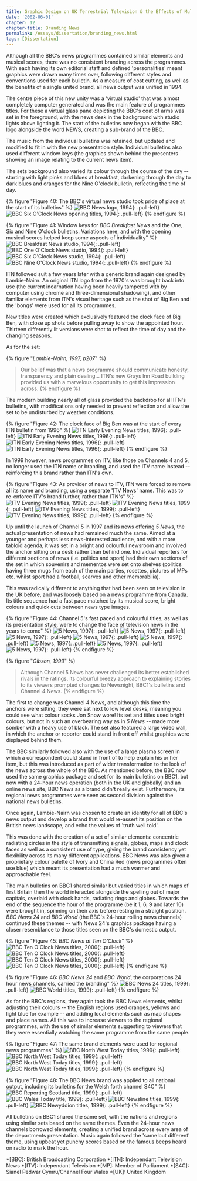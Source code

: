 ```yaml
---
title: Graphic Design on UK Terrestrial Television & the Effects of Multi-Channel Growth
date: '2002-06-01'
chapter: 12
chapter-title: Branding News
permalink: /essays/dissertation/branding_news.html
tags: [Dissertation]
---
```

Although all the BBC's news programmes contained similar elements and musical scores, there was no consistent branding across the programmes. With each having its own editorial staff and defined 'personalities' meant graphics were drawn many times over, following different styles and conventions used for each bulletin. As a measure of cost cutting, as well as the benefits of a single united brand, all news output was unified in 1994.

The centre piece of this new unity was a 'virtual studio' that was almost completely computer generated and was the main feature of programmes titles. For these a virtual glass pane depicting the BBC's coat of arms was set in the foreground, with the news desk in the background with studio lights above lighting it. The start of the bulletins now began with the BBC logo alongside the word NEWS, creating a sub-brand of the BBC.

The music from the individual bulletins was retained, but updated and modified to fit in with the new presentation style. Individual bulletins also used different window keys (the graphics shown behind the presenters showing an image relating to the current news item).

The sets background also varied its colour through the course of the day -- starting with light pinks and blues at breakfast, darkening through the day to dark blues and oranges for the Nine O'clock bulletin, reflecting the time of day.

{% figure "Figure 40: The BBC's virtual news studio took pride of place at the start of its bulletins" %}
![BBC News logo, 1994](/assets/images/essays/dissertation/figure-40a.png){: .pull-left}
![BBC Six O'Clock News opening titles, 1994](/assets/images/essays/dissertation/figure-40b.png){: .pull-left}
{% endfigure %}

{% figure "Figure 41: Window keys for <cite>BBC Breakfast News</cite> and the One, Six and Nine O'clock bulletins. Variations here, and with the opening musical scores helped keep some aspects of individuality" %}
![BBC Breakfast News studio, 1994](/assets/images/essays/dissertation/figure-41a.png){: .pull-left}
![BBC One O'Clock News studio, 1994](/assets/images/essays/dissertation/figure-41b.png){: .pull-left}
![BBC Six O'Clock News studio, 1994](/assets/images/essays/dissertation/figure-41c.png){: .pull-left}
![BBC Nine O'Clock News studio, 1994](/assets/images/essays/dissertation/figure-41d.png){: .pull-left}
{% endfigure %}

ITN followed suit a few years later with a generic brand again designed by Lambie-Nairn. An original ITN logo from the 1970's was brought back into use (the current incarnation having been heavily tampered with by computer using chrome and three-dimensional shadowing), and other familiar elements from ITN's visual heritage such as the shot of Big Ben and the 'bongs' were used for all its programmes.

New titles were created which exclusively featured the clock face of Big Ben, with close up shots before pulling away to show the appointed hour. Thirteen differently lit versions were shot to reflect the time of day and the changing seasons.

As for the set:

{% figure "<cite>Lambie-Nairn, 1997, p207</cite>" %}
> Our belief was that a news programme should communicate honesty, transparency and plain dealing... ITN's new Grays Inn Road building provided us with a marvelous opportunity to get this impression across.
{% endfigure %}

The modern building nearly all of glass provided the backdrop for all ITN's bulletins, with modifications only needed to prevent reflection and allow the set to be undisturbed by weather conditions.

{% figure "Figure 42: The clock face of Big Ben was at the start of every ITN bulletin from 1996" %}
![ITN Early Evening News titles, 1996](/assets/images/essays/dissertation/figure-42a.png){: .pull-left}
![ITN Early Evening News titles, 1996](/assets/images/essays/dissertation/figure-42b.png){: .pull-left}
![ITN Early Evening News titles, 1996](/assets/images/essays/dissertation/figure-42c.png){: .pull-left}
![ITN Early Evening News titles, 1996](/assets/images/essays/dissertation/figure-42d.png){: .pull-left}
{% endfigure %}

In 1999 however, news programmes on ITV, like those on Channels 4 and 5, no longer used the ITN name or branding, and used the ITV name instead -- reinforcing this brand rather than ITN's own.

{% figure "Figure 43: As provider of news to ITV, ITN were forced to remove all its name and branding, using a separate 'ITV News' name. This was to re-enforce ITV's brand further, rather than ITN's" %}
![ITV Evening News titles, 1999](/assets/images/essays/dissertation/figure-43a.png){: .pull-left}
![ITV Evening News titles, 1999](/assets/images/essays/dissertation/figure-43b.png){: .pull-left}
![ITV Evening News titles, 1999](/assets/images/essays/dissertation/figure-43c.png){: .pull-left}
![ITV Evening News titles, 1999](/assets/images/essays/dissertation/figure-43d.png){: .pull-left}
{% endfigure %}

Up until the launch of Channel 5 in 1997 and its news offering <cite>5 News</cite>, the actual presentation of news had remained much the same. Aimed at a younger and perhaps less news-interested audience, and with a more tabloid agenda, it was set in a bright and colourful newsroom and involved the anchor sitting on a desk rather than behind one. Individual reporters for different sections of news (i.e. politics and sport) had their own sections of the set in which souvenirs and mementos were set onto shelves (politics having three mugs from each of the main parties, rosettes, pictures of MPs etc. whilst sport had a football, scarves and other memorabilia).

This was radically different to anything that had been seen on television in the UK before, and was loosely based on a news programme from Canada. Its title sequence had a fast pace matched by its musical score, bright colours and quick cuts between news type images.

{% figure "Figure 44: Channel 5's fast paced and colourful titles, as well as its presentation style, were to change the face of television news in the years to come" %}
![5 News, 1997](/assets/images/essays/dissertation/figure-44a.png){: .pull-left}
![5 News, 1997](/assets/images/essays/dissertation/figure-44b.png){: .pull-left}
![5 News, 1997](/assets/images/essays/dissertation/figure-44c.png){: .pull-left}
![5 News, 1997](/assets/images/essays/dissertation/figure-44d.png){: .pull-left}
![5 News, 1997](/assets/images/essays/dissertation/figure-44e.png){: .pull-left}
![5 News, 1997](/assets/images/essays/dissertation/figure-44f.png){: .pull-left}
![5 News, 1997](/assets/images/essays/dissertation/figure-44g.png){: .pull-left}
![5 News, 1997](/assets/images/essays/dissertation/figure-44h.png){: .pull-left}
{% endfigure %}

{% figure "<cite>Gibson, 1999</cite>" %}
> Although Channel 5 News has never challenged its better established rivals in the ratings, its colourful breezy approach to explaining stories to its viewers prompted changes to Newsnight, BBC1's bulletins and Channel 4 News.
{% endfigure %}

The first to change was Channel 4 News, and although this time the anchors were sitting, they were sat next to low level desks, meaning you could see what colour socks Jon Snow wore! Its set and titles used bright colours, but not in such an overbearing way as in <cite>5 News</cite> -- made more somber with a heavy use of black. The set also featured a large video wall, in which the anchor or reporter could stand in front off whilst graphics were displayed behind them.

The BBC similarly followed also with the use of a large plasma screen in which a correspondent could stand in front of to help explain his or her item, but this was introduced as part of wider transformation to the look of the news across the whole of the BBC. As mentioned before, the BBC now used the same graphics package and set for its main bulletins on BBC1, but now with a 24-hour news operation (both in the UK and globally) and an online news site, BBC News as a brand didn't really exist. Furthermore, its regional news programmes were seen as second division against the national news bulletins.

Once again, Lambie-Nairn was chosen to create an identity for all of BBC's news output and develop a brand that would re-assert its position on the British news landscape, and echo the values of 'truth well told'.

This was done with the creation of a set of similar elements: concentric radiating circles in the style of transmitting signals, globes, maps and clock faces as well as a consistent use of type, giving the brand consistency yet flexibility across its many different applications. BBC News was also given a proprietary colour palette of Ivory and China Red (news programmes often use blue) which meant its presentation had a much warmer and approachable feel.

The main bulletins on BBC1 shared similar but varied titles in which maps of first Britain then the world interacted alongside the spelling out of major capitals, overlaid with clock hands, radiating rings and globes. Towards the end of the sequence the hour of the programme (be it 1, 6, 9 and later 10) were brought in, spinning on their axis before resting in a straight position. <cite>BBC News 24</cite> and <cite>BBC World</cite> (the BBC's 24-hour rolling news channels) continued these themes -- with News 24's graphics package having a closer resemblance to those titles seen on the BBC's domestic output.

{% figure "Figure 45: <cite>BBC News at Ten O'Clock</cite>" %}
![BBC Ten O'Clock News titles, 2000](/assets/images/essays/dissertation/figure-45a.png){: .pull-left}
![BBC Ten O'Clock News titles, 2000](/assets/images/essays/dissertation/figure-45b.png){: .pull-left}
![BBC Ten O'Clock News titles, 2000](/assets/images/essays/dissertation/figure-45c.png){: .pull-left}
![BBC Ten O'Clock News titles, 2000](/assets/images/essays/dissertation/figure-45d.png){: .pull-left}
{% endfigure %}

{% figure "Figure 46: <cite>BBC News 24</cite> and <cite>BBC World</cite>, the corporations 24 hour news channels, carried the branding" %}
![BBC News 24 titles, 1999](/assets/images/essays/dissertation/figure-46a.png){: .pull-left}
![BBC World titles, 1999](/assets/images/essays/dissertation/figure-46b.png){: .pull-left}
{% endfigure %}

As for the BBC's regions, they again took the BBC News elements, whilst adjusting their colours -- the English regions used oranges, yellows and light blue for example -- and adding local elements such as map shapes and place names. All this was to increase viewers to the regional programmes, with the use of similar elements suggesting to viewers that they were essentially watching the same programme from the same people.

{% figure "Figure 47: The same brand elements were used for regional news programmes" %}
![BBC North West Today titles, 1999](/assets/images/essays/dissertation/figure-47a.png){: .pull-left}
![BBC North West Today titles, 1999](/assets/images/essays/dissertation/figure-47b.png){: .pull-left}
![BBC North West Today titles, 1999](/assets/images/essays/dissertation/figure-47c.png){: .pull-left}
![BBC North West Today titles, 1999](/assets/images/essays/dissertation/figure-47d.png){: .pull-left}
{% endfigure %}

{% figure "Figure 48: The BBC News brand was applied to all national output, including its bulletins for the Welsh forth channel S4C" %}
![BBC Reporting Scotland title, 1999](/assets/images/essays/dissertation/figure-48a.png){: .pull-left}
![BBC Wales Today title, 1999](/assets/images/essays/dissertation/figure-48b.png){: .pull-left}
![BBC Newsline titles, 1999](/assets/images/essays/dissertation/figure-48c.png){: .pull-left}
![BBC Newyddion titles, 1999](/assets/images/essays/dissertation/figure-48d.png){: .pull-left}
{% endfigure %}

All bulletins on BBC1 shared the same set, with the nations and regions using similar sets based on the same themes. Even the 24-hour news channels borrowed elements, creating a unified brand across every area of the departments presentation. Music again followed the 'same but different' theme, using upbeat yet punchy scores based on the famous beeps heard on radio to mark the hour.

*[BBC]: British Broadcasting Corporation
*[ITN]: Independant Television News
*[ITV]: Independant Television
*[MP]: Member of Parliament
*[S4C]: Sianel Pedwar Cymru/Channel Four Wales
*[UK]: United Kingdom